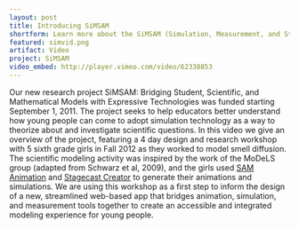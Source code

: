 ```yaml
---
layout: post
title: Introducing SiMSAM
shortform: Learn more about the SiMSAM (Simulation, Measurement, and Stop-Action Moviemaking) project&#58; SiMSAM
featured: simvid.png
artifact: Video 
project: SiMSAM
video_embed: http://player.vimeo.com/video/62338853
---
```


Our new research project SiMSAM: Bridging Student, Scientific, and Mathematical Models with Expressive Technologies was funded starting September 1, 2011. The project seeks to help educators better understand how young people can come to adopt simulation technology as a way to theorize about and investigate scientific questions. In this video we give an overview of the project, featuring a 4 day design and research workshop with 5 sixth grade girls in Fall 2012 as they worked to model smell diffusion. The scientific modeling activity was inspired by the work of the MoDeLS group (adapted from Schwarz et al, 2009), and the girls used [SAM Animation](http://icreatetoeducate.com/try-demo/#prettyPhoto) and [Stagecast Creator](http://www.stagecast.com/) to generate their animations and simulations. We are using this workshop as a first step to inform the design of a new, streamlined web-based app that bridges animation,  simulation, and measurement tools together to create an accessible and integrated modeling experience for young people.